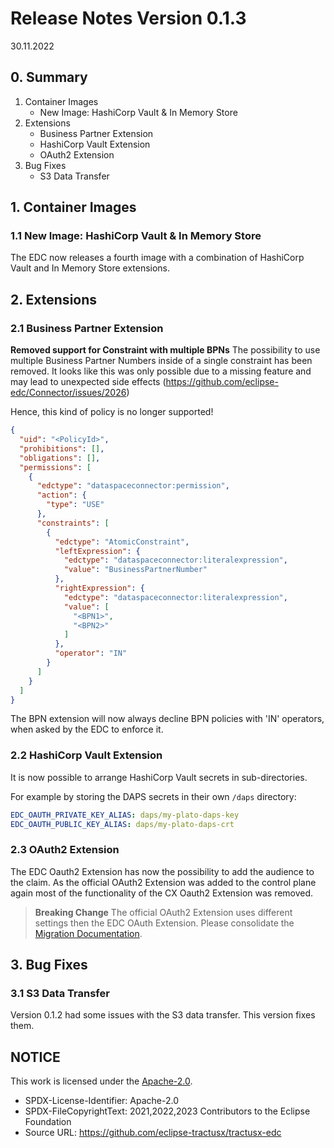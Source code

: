 # Release Notes Version 0.1.3

30.11.2022

## 0. Summary

1. Container Images
    - New Image: HashiCorp Vault & In Memory Store
2. Extensions
    - Business Partner Extension
    - HashiCorp Vault Extension
    - OAuth2 Extension
3. Bug Fixes
    - S3 Data Transfer

## 1. Container Images

### 1.1 New Image: HashiCorp Vault & In Memory Store

The EDC now releases a fourth image with a combination of HashiCorp Vault and In Memory Store extensions.

## 2. Extensions

### 2.1 Business Partner Extension

**Removed support for Constraint with multiple BPNs**
The possibility to use multiple Business Partner Numbers inside of a single constraint has been removed. It looks like
this was only possible due to a missing feature and may lead to unexpected side
effects (<https://github.com/eclipse-edc/Connector/issues/2026>)

Hence, this kind of policy is no longer supported!

```json
{
  "uid": "<PolicyId>",
  "prohibitions": [],
  "obligations": [],
  "permissions": [
    {
      "edctype": "dataspaceconnector:permission",
      "action": {
        "type": "USE"
      },
      "constraints": [
        {
          "edctype": "AtomicConstraint",
          "leftExpression": {
            "edctype": "dataspaceconnector:literalexpression",
            "value": "BusinessPartnerNumber"
          },
          "rightExpression": {
            "edctype": "dataspaceconnector:literalexpression",
            "value": [
              "<BPN1>",
              "<BPN2>"
            ]
          },
          "operator": "IN"
        }
      ]
    }
  ]
}
```

The BPN extension will now always decline BPN policies with 'IN' operators, when asked by the EDC to enforce it.

### 2.2 HashiCorp Vault Extension

It is now possible to arrange HashiCorp Vault secrets in sub-directories.

For example by storing the DAPS secrets in their own `/daps` directory:

```yaml
EDC_OAUTH_PRIVATE_KEY_ALIAS: daps/my-plato-daps-key
EDC_OAUTH_PUBLIC_KEY_ALIAS: daps/my-plato-daps-crt
```

### 2.3 OAuth2 Extension

The EDC Oauth2 Extension has now the possibility to add the audience to the claim. As the official OAuth2 Extension was
added to the control plane again most of the functionality of the CX Oauth2 Extension was removed.

> **Breaking Change** The official OAuth2 Extension uses different settings then the EDC OAuth Extension. Please
> consolidate the [Migration Documentation](../migration/Version_0.1.2_0.1.3.md).

## 3. Bug Fixes

### 3.1 S3 Data Transfer

Version 0.1.2 had some issues with the S3 data transfer. This version fixes them.

## NOTICE

This work is licensed under the [Apache-2.0](https://www.apache.org/licenses/LICENSE-2.0).

- SPDX-License-Identifier: Apache-2.0
- SPDX-FileCopyrightText: 2021,2022,2023 Contributors to the Eclipse Foundation
- Source URL: <https://github.com/eclipse-tractusx/tractusx-edc>
